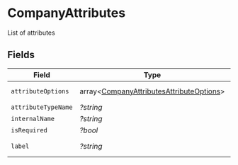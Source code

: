 # CompanyAttributes

List of attributes


## Fields

| Field                                                                                                | Type                                                                                                 | Required                                                                                             | Description                                                                                          | Example                                                                                              |
| ---------------------------------------------------------------------------------------------------- | ---------------------------------------------------------------------------------------------------- | ---------------------------------------------------------------------------------------------------- | ---------------------------------------------------------------------------------------------------- | ---------------------------------------------------------------------------------------------------- |
| `attributeOptions`                                                                                   | array<[CompanyAttributesAttributeOptions](../../models/shared/CompanyAttributesAttributeOptions.md)> | :heavy_minus_sign:                                                                                   | N/A                                                                                                  | [object Object]                                                                                      |
| `attributeTypeName`                                                                                  | *?string*                                                                                            | :heavy_minus_sign:                                                                                   | N/A                                                                                                  | text                                                                                                 |
| `internalName`                                                                                       | *?string*                                                                                            | :heavy_minus_sign:                                                                                   | N/A                                                                                                  | name                                                                                                 |
| `isRequired`                                                                                         | *?bool*                                                                                              | :heavy_minus_sign:                                                                                   | N/A                                                                                                  | true                                                                                                 |
| `label`                                                                                              | *?string*                                                                                            | :heavy_minus_sign:                                                                                   | N/A                                                                                                  | Company Name                                                                                         |